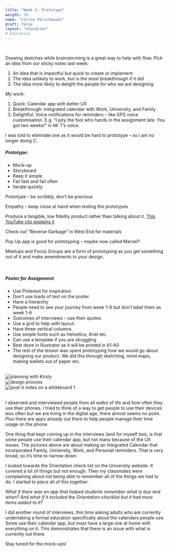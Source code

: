 ```yaml
---
title: "Week 5: Prototype"
weight: 10
name: "Corina Pelichowski"
draft: false
layout: "education"
# Education
---
```

<div class="container">
    <br>
    <p>Drawing sketches while brainstorming is a great way to help with flow. Pick an idea from our sticky notes last week:</p>
    <ol>
        <li>An idea that is impactful but quick to create or implement</li>
        <li>The idea unlikely to work, but is the most breakthrough if it did</li>
        <li>The idea most likely to delight the people for who we are designing</li>
    </ol>
    <i>My work:</i>
    <ol>
        <li>Quick: Calendar app with better UX</li>
        <li>Breakthrough: Integrated calendar with Work, University, and Family</li>
        <li>Delightful: Voice notifications for reminders – like GPS voice customisation. E.g. “I pity the fool who hands in the assignment late. You got two weeks!” in Mr T’s voice.</li>
    </ol>
    <p>I was told to eliminate one as it would be hard to prototype – so I am no longer doing C.</p>
    <h5>Prototype:</h5>
    <ul>
        <li>Mock-up</li>
        <li>Storyboard</li>
        <li>Keep it simple</li>
        <li>Fail fast and fail often</li>
        <li>Iterate quickly</li>
    </ul>
    <p>Prototype – be scribbly, don’t be precious</p>
    <p>Empathy – keep close at hand when testing the prototypes</p>
    <p>
        Produce a tangible, low fidelity product rather than talking about it. <a href="https://www.youtube.com/watch?v=yafaGNFu8Eg">This YouTube clip explains it</a>
    </p>
    <p>Check out “Reverse Garbage” in West End for materials</p>
    <p>Pop Up app is good for prototyping – maybe now called Marvel?</p>
    <p>Meetups and Focus Groups are a form of prototyping as you get something out of it and make amendments to your design.</p>
    <br>
    <h5>Poster for Assignment</h5>
    <ul>
        <li>Use Pinterest for inspiration</li>
        <li>Don’t use loads of text on the poster</li>
        <li>Have a hierarchy</li>
        <li>People need to see your journey from week 1-6 but don’t label them as week 1-6</li>
        <li>Outcomes of interviews – use their quotes</li>
        <li>Use a grid to help with layout.</li>
        <li>Have three vertical columns.</li>
        <li>Use simple fonts such as Helvetica, Ariel etc.</li>
        <li>Can use a template if you are struggling</li>
        <li>Best done in Illustrator as it will be printed in A1-A0</li>
        <li>The rest of the lesson was spent prototyping how we would go about designing our product.  We did this through sketching, mind maps, making wallets out of paper etc.</li>
    </ul>
    <br>
    <!--IMAGES - First Row-->
    <div class="card-group">
        <div class="card">
            <div class="card-body">
                <img src="/img/master_of_design/masters_dt/dt_5_1.jpg" alt="planning with Kirsty">
            </div>
        </div>
        <div class="card">
            <div class="card-body">
                <img src="/img/master_of_design/masters_dt/dt_5_2.jpg" alt="design process">
            </div>
        </div>
        <div class="card">
            <div class="card-body">
                <img src="/img/master_of_design/masters_dt/dt_5_3.jpg" alt="post-it notes on a whiteboard 1">
            </div>
        </div>
    </div>
    <!--IMAGES - /First Row-->
    <br>
    <p>
        I observed and interviewed people from all walks of life and how often they use their phones. I tried to think of a way to get people to use their devices less often but we are living in the digital age, there almost seems no point. Plus there are apps already out there to help people manage their time usage on the phone.
    </p>
    <p>
        One thing that kept coming up in the interviews (and for myself too), is that some people use their calendar app, but not many because of the UX issues. The pictures above are about making an Integrated Calendar that incorporated Family, University, Work, and Personal reminders. That is very broad, so it’s time to narrow down.
    </p>
    <p>
        I looked towards the Orientation check list on the University website. It covered a lot of things but not enough. Then my classmates were complaining about not being able to remember all of the things we had to do. I started to piece all of this together.
    </p>
    <p>
        <i>What if there was an app that helped students remember what is due and when? And what if it included the Orientation checklist but it had more items added to it?</i>
    </p>
    <p>
        I did another round of interviews, this time asking adults who are currently undertaking a formal education specifically about the calendars people use. Some use their calendar app, but most have a large one at home with everything on it. This demonstrates that there is an issue with what is currently out there.
    </p>
    <p>Stay tuned for the mock-ups!</p>

</div>